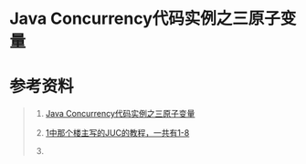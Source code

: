 # Java Concurrency代码实例之三原子变量



# 参考资料

>1. [Java Concurrency代码实例之三原子变量](https://zhuanlan.zhihu.com/p/27338395)
>
>2. [1中那个楼主写的JUC的教程，一共有1-8](https://www.zhihu.com/people/wang-du-du-43-1/posts?page=2)
>
>3. 